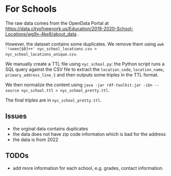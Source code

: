 # For Schools
 
 The raw data comes from the OpenData Portal at https://data.cityofnewyork.us/Education/2019-2020-School-Locations/wg9x-4ke6/about_data .

 However, the dataset contains some duplicates. We remove them using `awk '!seen[$0]++' nyc_school_locations.csv > nyc_school_locations_unique.csv`.

 We manually create a TTL file using `nyc_school.py`: the Python script runs a SQL query against the CSV file to extract the `location_code`, `location_name`, `primary_address_line_1` and then outputs some triples in the TTL format.

 We then normalize the content using `java -jar rdf-toolkit.jar -ibn --source nyc_school.ttl > nyc_school_pretty.ttl`.

 The final triples are in `nyc_school_pretty.ttl`.

 ## Issues
* the orginal data contains duplicates
* the data does not have zip code informaton which is bad for the address
* the data is from 2022

## TODOs
* add more information for each school, e.g. grades, contact information.